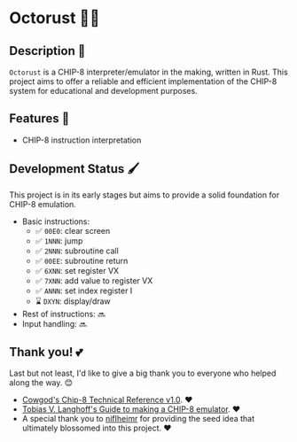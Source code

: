 # Octorust 👾🦀
 
## Description 🧬

`Octorust` is a CHIP-8 interpreter/emulator in the making, written in Rust. This project aims to offer a reliable and efficient implementation of the CHIP-8 system for educational and development purposes.

## Features 💫

- CHIP-8 instruction interpretation

## Development Status 🖌️

This project is in its early stages but aims to provide a solid foundation for CHIP-8 emulation.
  - Basic instructions:
    - ✅ `00E0`: clear screen
    - ✅ `1NNN`: jump
    - ✅ `2NNN`: subroutine call
    - ✅ `00EE`: subroutine return
    - ✅ `6XNN`: set register VX
    - ✅ `7XNN`: add value to register VX
    - ✅ `ANNN`: set index register I
    - ⌛ `DXYN`: display/draw
  - Rest of instructions:
    🔜
  - Input handling:
    🔜

## Thank you! 💕

Last but not least, I'd like to give a big thank you to everyone who helped along the way. 😊

- [Cowgod's Chip-8 Technical Reference v1.0](http://devernay.free.fr/hacks/chip8/C8TECH10.HTM). ❤️
- [Tobias V. Langhoff's Guide to making a CHIP-8 emulator](https://tobiasvl.github.io/blog/write-a-chip-8-emulator/). ❤️
- A special thank you to [nifIheimr](https://github.com/nifIheimr) for providing the seed idea that ultimately blossomed into this project. ❤️
